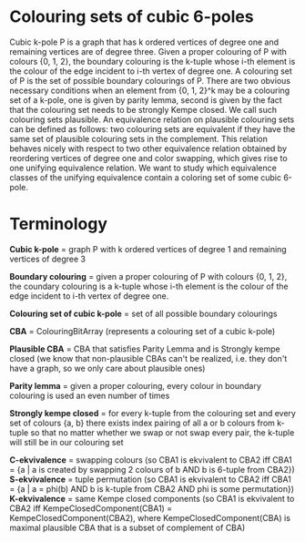 # Colouring sets of cubic 6-poles

Cubic k-pole P is a graph that has k ordered vertices of degree one and remaining vertices are of degree three. Given a proper colouring of P with colours {0, 1, 2}, the boundary colouring is the k-tuple whose i-th element is the colour of the edge incident to i-th vertex of degree one. A colouring set of P is the set of possible boundary colourings of P. There are two obvious necessary conditions when an element from {0, 1, 2}^k may be a colouring set of a k-pole, one is given by parity lemma, second is given by the fact that the colouring set needs to be strongly Kempe closed. We call such colouring sets plausible. An equivalence relation on plausible colouring sets can be defined as follows: two colouring sets are equivalent if they have the same set of plausible colouring sets in the complement. This relation behaves nicely with respect to two other equivalence relation obtained by reordering vertices of degree one and color swapping, which gives rise to one unifying equivalence relation. We want to study which equivalence classes of the unifying equivalence contain a coloring set of some cubic 6-pole. 

# Terminology

**Cubic k-pole** = graph P with k ordered vertices of degree 1 and remaining vertices of degree 3

**Boundary colouring** = given a proper colouring of P with colours {0, 1, 2}, the coundary colouring is a k-tuple whose i-th element is the colour of the edge incident to i-th vertex of degree one.

**Colouring set of cubic k-pole** = set of all possible boundary colourings

**CBA** = ColouringBitArray (represents a colouring set of a cubic k-pole)

**Plausible CBA** = CBA that satisfies Parity Lemma and is Strongly kempe closed (we know that non-plausible CBAs can't be realized, i.e. they don't have a graph, so we only care about plausible ones)

**Parity lemma** = given a proper colouring, every colour in boundary colouring is used an even number of times

**Strongly kempe closed** = for every k-tuple from the colouring set and every set of colours {a, b} there exists index pairing of all a or b colours from k-tuple so that no matter whether we swap or not swap every pair, the k-tuple will still be in our colouring set

**C-ekvivalence** = swapping colours
(so CBA1 is ekvivalent to CBA2 iff CBA1 = {a | a is created by swapping 2 colours of b AND b is 6-tuple from CBA2})
**S-ekvivalence** = tuple permutation
(so CBA1 is ekvivalent to CBA2 iff CBA1 = {a | a = phi(b) AND b is k-tuple from CBA2 AND phi is some permutation})
**K-ekvivalence** = same Kempe closed components
(so CBA1 is ekvivalent to CBA2 iff KempeClosedComponent(CBA1) = KempeClosedComponent(CBA2), where KempeClosedComponent(CBA) is maximal plausible CBA that is a subset of complement of CBA)

